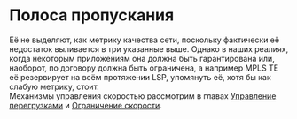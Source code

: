 # Полоса пропускания

Её не выделяют, как метрику качества сети, поскольку фактически её недостаток выливается в три указанные выше. Однако в наших реалиях, когда некоторым приложениям она должна быть гарантирована или, наоборот, по договору должна быть ограничена, а например MPLS TE её резервирует на всём протяжении LSP, упомянуть её, хотя бы как слабую метрику, стоит.  
Механизмы управления скоростью рассмотрим в главах [Управление перегрузками](../7.-upravlenie-peregruzkami-congestion-management/) и [Ограничение скорости](../8.-ogranichenie-skorosti/).

